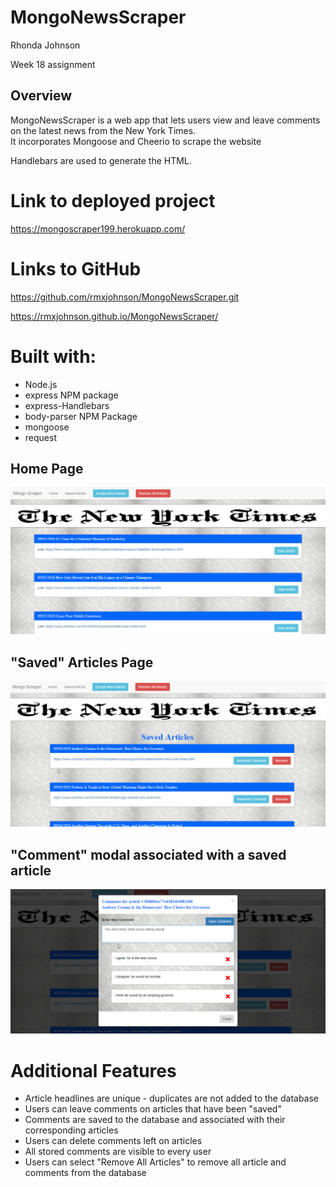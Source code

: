 # MongoNewsScraper

Rhonda Johnson

Week 18 assignment

## Overview

MongoNewsScraper is a web app that lets users view and leave comments on the latest news from the New York Times.  
It incorporates Mongoose and Cheerio to scrape the website

Handlebars are used to generate the HTML.

# Link to deployed project
https://mongoscraper199.herokuapp.com/

# Links to GitHub
https://github.com/rmxjohnson/MongoNewsScraper.git

https://rmxjohnson.github.io/MongoNewsScraper/

# Built with:
 * Node.js
 * express NPM package
 * express-Handlebars
 * body-parser NPM Package
 * mongoose
 * request

## Home Page

![home.png](public/assets/img/home-page2.png)

## "Saved" Articles Page

![saved.png](public/assets/img/saved-page2.png)

## "Comment" modal associated with a saved article

![notes.png](public/assets/img/notes-modal2.png)



# Additional Features
 * Article headlines are unique - duplicates are not added to the database
 * Users can leave comments on articles that have been "saved"
 * Comments are saved to the database and associated with their corresponding articles
 * Users can delete comments left on articles
 * All stored comments are visible to every user
 * Users can select "Remove All Articles" to remove all article and comments from the database
